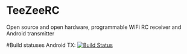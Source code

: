 # TeeZeeRC
Open source and open hardware, programmable WiFi RC receiver and Android transmitter

#Build statuses
Android TX:
[![Build Status](https://drone.io/github.com/tzumbrzycki/TeeZeeRC/status.png)](https://drone.io/github.com/tzumbrzycki/TeeZeeRC/latest)
